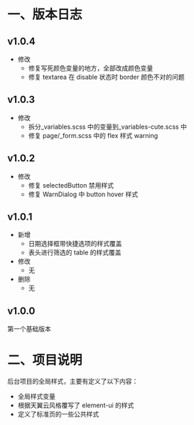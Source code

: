 # 一、版本日志

## v1.0.4

- 修改
  - 修复写死颜色变量的地方，全部改成颜色变量
  - 修复 textarea 在 disable 状态时 border 颜色不对的问题

## v1.0.3

- 修改
  - 拆分\_variables.scss 中的变量到\_variables-cute.scss 中
  - 修复 page/\_form.scss 中的 flex 样式 warning

## v1.0.2

- 修改
  - 修复 selectedButton 禁用样式
  - 修复 WarnDialog 中 button hover 样式

## v1.0.1

- 新增
  - 日期选择框带快捷选项的样式覆盖
  - 表头进行筛选的 table 的样式覆盖
- 修改
  - 无
- 删除
  - 无

## v1.0.0

第一个基础版本

# 二、项目说明

后台项目的全局样式，主要有定义了以下内容：

- 全局样式变量
- 根据天翼云风格覆写了 element-ui 的样式
- 定义了标准页的一些公共样式
